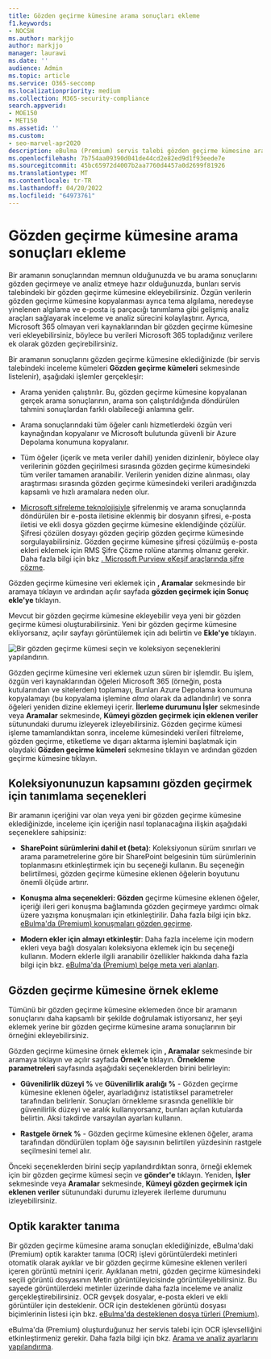 ```yaml
---
title: Gözden geçirme kümesine arama sonuçları ekleme
f1.keywords:
- NOCSH
ms.author: markjjo
author: markjjo
manager: laurawi
ms.date: ''
audience: Admin
ms.topic: article
ms.service: O365-seccomp
ms.localizationpriority: medium
ms.collection: M365-security-compliance
search.appverid:
- MOE150
- MET150
ms.assetid: ''
ms.custom:
- seo-marvel-apr2020
description: eBulma (Premium) servis talebi gözden geçirme kümesine arama sonuçlarını veya bu arama sonuçlarının örneklerini eklemeyi öğrenin.
ms.openlocfilehash: 7b754aa09390d041de44cd2e82ed9d1f93eede7e
ms.sourcegitcommit: 45bc65972d4007b2aa7760d4457a0d2699f81926
ms.translationtype: MT
ms.contentlocale: tr-TR
ms.lasthandoff: 04/20/2022
ms.locfileid: "64973761"
---
```

# <a name="add-search-results-to-a-review-set"></a>Gözden geçirme kümesine arama sonuçları ekleme

Bir aramanın sonuçlarından memnun olduğunuzda ve bu arama sonuçlarını gözden geçirmeye ve analiz etmeye hazır olduğunuzda, bunları servis talebindeki bir gözden geçirme kümesine ekleyebilirsiniz. Özgün verilerin gözden geçirme kümesine kopyalanması ayrıca tema algılama, neredeyse yinelenen algılama ve e-posta iş parçacığı tanımlama gibi gelişmiş analiz araçları sağlayarak inceleme ve analiz sürecini kolaylaştırır. Ayrıca, Microsoft 365 olmayan veri kaynaklarından bir gözden geçirme kümesine veri ekleyebilirsiniz, böylece bu verileri Microsoft 365 topladığınız verilere ek olarak gözden geçirebilirsiniz.

Bir aramanın sonuçlarını gözden geçirme kümesine eklediğinizde (bir servis talebindeki inceleme kümeleri **Gözden geçirme kümeleri** sekmesinde listelenir), aşağıdaki işlemler gerçekleşir:

- Arama yeniden çalıştırılır. Bu, gözden geçirme kümesine kopyalanan gerçek arama sonuçlarının, arama son çalıştırıldığında döndürülen tahmini sonuçlardan farklı olabileceği anlamına gelir.

- Arama sonuçlarındaki tüm öğeler canlı hizmetlerdeki özgün veri kaynağından kopyalanır ve Microsoft bulutunda güvenli bir Azure Depolama konumuna kopyalanır.

- Tüm öğeler (içerik ve meta veriler dahil) yeniden dizinlenir, böylece olay verilerinin gözden geçirilmesi sırasında gözden geçirme kümesindeki tüm veriler tamamen aranabilir. Verilerin yeniden dizine alınması, olay araştırması sırasında gözden geçirme kümesindeki verileri aradığınızda kapsamlı ve hızlı aramalara neden olur.

- [Microsoft şifreleme teknolojisiyle](encryption.md) şifrelenmiş ve arama sonuçlarında döndürülen bir e-posta iletisine eklenmiş bir dosyanın şifresi, e-posta iletisi ve ekli dosya gözden geçirme kümesine eklendiğinde çözülür. Şifresi çözülen dosyayı gözden geçirip gözden geçirme kümesinde sorgulayabilirsiniz. Gözden geçirme kümesine şifresi çözülmüş e-posta ekleri eklemek için RMS Şifre Çözme rolüne atanmış olmanız gerekir. Daha fazla bilgi için bkz [. Microsoft Purview eKeşif araçlarında şifre çözme](ediscovery-decryption.md).

Gözden geçirme kümesine veri eklemek için **, Aramalar** sekmesinde bir aramaya tıklayın ve ardından açılır sayfada **gözden geçirmek için Sonuç ekle'ye** tıklayın.

Mevcut bir gözden geçirme kümesine ekleyebilir veya yeni bir gözden geçirme kümesi oluşturabilirsiniz.  Yeni bir gözden geçirme kümesine ekliyorsanız, açılır sayfayı görüntülemek için adı belirtin ve **Ekle'ye** tıklayın.

![Bir gözden geçirme kümesi seçin ve koleksiyon seçeneklerini yapılandırın.](../media/AeD_AddToReviewSet.png)

Gözden geçirme kümesine veri eklemek uzun süren bir işlemdir. Bu işlem, özgün veri kaynaklarından öğeleri Microsoft 365 (örneğin, posta kutularından ve sitelerden) toplamayı, Bunları Azure Depolama konumuna kopyalamayı (bu kopyalama işlemine *alma* olarak da adlandırılır) ve sonra öğeleri yeniden dizine eklemeyi içerir. **İlerleme durumunu İşler** sekmesinde veya **Aramalar** sekmesinde, **Kümeyi gözden geçirmek için eklenen veriler** sütunundaki durumu izleyerek izleyebilirsiniz. Gözden geçirme kümesi işleme tamamlandıktan sonra, inceleme kümesindeki verileri filtreleme, gözden geçirme, etiketleme ve dışarı aktarma işlemini başlatmak için olaydaki **Gözden geçirme kümeleri** sekmesine tıklayın ve ardından gözden geçirme kümesine tıklayın.

## <a name="define-options-to-scope-your-collection-for-review"></a>Koleksiyonunuzun kapsamını gözden geçirmek için tanımlama seçenekleri

Bir aramanın içeriğini var olan veya yeni bir gözden geçirme kümesine eklediğinizde, inceleme için içeriğin nasıl toplanacağına ilişkin aşağıdaki seçeneklere sahipsiniz:

- **SharePoint sürümlerini dahil et (beta)**: Koleksiyonun sürüm sınırları ve arama parametrelerine göre bir SharePoint belgesinin tüm sürümlerinin toplanmasını etkinleştirmek için bu seçeneği kullanın. Bu seçeneğin belirtilmesi, gözden geçirme kümesine eklenen öğelerin boyutunu önemli ölçüde artırır.

- **Konuşma alma seçenekleri: Gözden** geçirme kümesine eklenen öğeler, içeriği ileri geri konuşma bağlamında gözden geçirmeye yardımcı olmak üzere yazışma konuşmaları için etkinleştirilir. Daha fazla bilgi için bkz. [eBulma'da (Premium) konuşmaları gözden geçirme](conversation-review-sets.md).

- **Modern ekler için almayı etkinleştir**: Daha fazla inceleme için modern ekleri veya bağlı dosyaları koleksiyona eklemek için bu seçeneği kullanın. Modern eklerle ilgili aranabilir özellikler hakkında daha fazla bilgi için bkz. [eBulma'da (Premium) belge meta veri alanları](document-metadata-fields-in-Advanced-eDiscovery.md).

## <a name="add-a-sample-to-a-review-set"></a>Gözden geçirme kümesine örnek ekleme

Tümünü bir gözden geçirme kümesine eklemeden önce bir aramanın sonuçlarını daha kapsamlı bir şekilde doğrulamak istiyorsanız, her şeyi eklemek yerine bir gözden geçirme kümesine arama sonuçlarının bir örneğini ekleyebilirsiniz.

Gözden geçirme kümesine örnek eklemek için **, Aramalar** sekmesinde bir aramaya tıklayın ve açılır sayfada **Örnek'e** tıklayın. **Örnekleme parametreleri** sayfasında aşağıdaki seçeneklerden birini belirleyin:

- **Güvenilirlik düzeyi %** ve **Güvenilirlik aralığı %** - Gözden geçirme kümesine eklenen öğeler, ayarladığınız istatistiksel parametreler tarafından belirlenir. Sonuçları örnekleme sırasında genellikle bir güvenilirlik düzeyi ve aralık kullanıyorsanız, bunları açılan kutularda belirtin. Aksi takdirde varsayılan ayarları kullanın.

- **Rastgele örnek %** - Gözden geçirme kümesine eklenen öğeler, arama tarafından döndürülen toplam öğe sayısının belirtilen yüzdesinin rastgele seçilmesini temel alır.

Önceki seçeneklerden birini seçip yapılandırdıktan sonra, örneği eklemek için bir gözden geçirme kümesi seçin ve **gönder'e** tıklayın. Yeniden, **İşler** sekmesinde veya **Aramalar** sekmesinde, **Kümeyi gözden geçirmek için eklenen veriler** sütunundaki durumu izleyerek ilerleme durumunu izleyebilirsiniz.

## <a name="optical-character-recognition"></a>Optik karakter tanıma

Bir gözden geçirme kümesine arama sonuçları eklediğinizde, eBulma'daki (Premium) optik karakter tanıma (OCR) işlevi görüntülerdeki metinleri otomatik olarak ayıklar ve bir gözden geçirme kümesine eklenen verileri içeren görüntü metnini içerir. Ayıklanan metni, gözden geçirme kümesindeki seçili görüntü dosyasının Metin görüntüleyicisinde görüntüleyebilirsiniz. Bu sayede görüntülerdeki metinler üzerinde daha fazla inceleme ve analiz gerçekleştirebilirsiniz. OCR gevşek dosyalar, e-posta ekleri ve ekli görüntüler için desteklenir. OCR için desteklenen görüntü dosyası biçimlerinin listesi için bkz. [eBulma'da desteklenen dosya türleri (Premium)](supported-filetypes-ediscovery20.md#image).

eBulma'da (Premium) oluşturduğunuz her servis talebi için OCR işlevselliğini etkinleştirmeniz gerekir. Daha fazla bilgi için bkz. [Arama ve analiz ayarlarını yapılandırma](configure-search-and-analytics-settings-in-advanced-ediscovery.md#optical-character-recognition-ocr).

